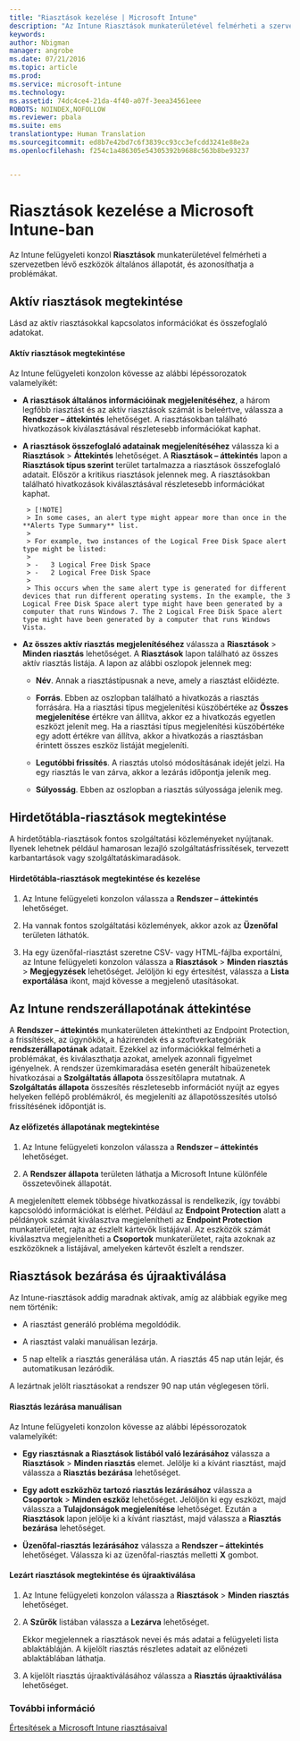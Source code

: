 ```yaml
---
title: "Riasztások kezelése | Microsoft Intune"
description: "Az Intune Riasztások munkaterületével felmérheti a szervezetben lévő eszközök általános állapotát."
keywords: 
author: Nbigman
manager: angrobe
ms.date: 07/21/2016
ms.topic: article
ms.prod: 
ms.service: microsoft-intune
ms.technology: 
ms.assetid: 74dc4ce4-21da-4f40-a07f-3eea34561eee
ROBOTS: NOINDEX,NOFOLLOW
ms.reviewer: pbala
ms.suite: ems
translationtype: Human Translation
ms.sourcegitcommit: ed8b7e42bd7c6f3839cc93cc3efcdd3241e88e2a
ms.openlocfilehash: f254c1a486305e54305392b9688c563b8be93237


---
```


# Riasztások kezelése a Microsoft Intune-ban
Az Intune felügyeleti konzol **Riasztások** munkaterületével felmérheti a szervezetben lévő eszközök általános állapotát, és azonosíthatja a problémákat.

## Aktív riasztások megtekintése

Lásd az aktív riasztásokkal kapcsolatos információkat és összefoglaló adatokat.

#### Aktív riasztások megtekintése

Az Intune felügyeleti konzolon kövesse az alábbi lépéssorozatok valamelyikét:

-  **A riasztások általános információinak megjelenítéséhez**, a három legfőbb riasztást és az aktív riasztások számát is beleértve, válassza a **Rendszer – áttekintés** lehetőséget. A riasztásokban található hivatkozások kiválasztásával részletesebb információkat kaphat.

-  **A riasztások összefoglaló adatainak megjelenítéséhez** válassza ki a **Riasztások** > **Áttekintés** lehetőséget. A **Riasztások – áttekintés** lapon a **Riasztások típus szerint** terület tartalmazza a riasztások összefoglaló adatait. Először a kritikus riasztások jelennek meg. A riasztásokban található hivatkozások kiválasztásával részletesebb információkat kaphat.

        > [!NOTE]
        > In some cases, an alert type might appear more than once in the **Alerts Type Summary** list.
        >
        > For example, two instances of the Logical Free Disk Space alert type might be listed:
        >
        > -   3 Logical Free Disk Space
        > -   2 Logical Free Disk Space
        >
        > This occurs when the same alert type is generated for different devices that run different operating systems. In the example, the 3 Logical Free Disk Space alert type might have been generated by a computer that runs Windows 7. The 2 Logical Free Disk Space alert type might have been generated by a computer that runs Windows Vista.

-   **Az összes aktív riasztás megjelenítéséhez** válassza a **Riasztások** > **Minden riasztás** lehetőséget. A **Riasztások** lapon található az összes aktív riasztás listája. A lapon az alábbi oszlopok jelennek meg:

    -   **Név**. Annak a riasztástípusnak a neve, amely a riasztást előidézte.

    -   **Forrás**. Ebben az oszlopban található a hivatkozás a riasztás forrására. Ha a riasztási típus megjelenítési küszöbértéke az **Összes megjelenítése** értékre van állítva, akkor ez a hivatkozás egyetlen eszközt jelenít meg. Ha a riasztási típus megjelenítési küszöbértéke egy adott értékre van állítva, akkor a hivatkozás a riasztásban érintett összes eszköz listáját megjeleníti.

    -   **Legutóbbi frissítés**. A riasztás utolsó módosításának idejét jelzi. Ha egy riasztás le van zárva, akkor a lezárás időpontja jelenik meg.

    -   **Súlyosság**. Ebben az oszlopban a riasztás súlyossága jelenik meg.

## Hirdetőtábla-riasztások megtekintése
A hirdetőtábla-riasztások fontos szolgáltatási közleményeket nyújtanak. Ilyenek lehetnek például hamarosan lezajló szolgáltatásfrissítések, tervezett karbantartások vagy szolgáltatáskimaradások.

#### Hirdetőtábla-riasztások megtekintése és kezelése

1.  Az Intune felügyeleti konzolon válassza a **Rendszer – áttekintés** lehetőséget.

2.  Ha vannak fontos szolgáltatási közlemények, akkor azok az **Üzenőfal** területen láthatók.

3.  Ha egy üzenőfal-riasztást szeretne CSV- vagy HTML-fájlba exportálni, az Intune felügyeleti konzolon válassza a **Riasztások** > **Minden riasztás** >    **Megjegyzések** lehetőséget. Jelöljön ki egy értesítést, válassza a **Lista exportálása** ikont, majd kövesse a megjelenő utasításokat.

## Az Intune rendszerállapotának áttekintése
A **Rendszer – áttekintés** munkaterületen áttekintheti az Endpoint Protection, a frissítések, az ügynökök, a házirendek és a szoftverkategóriák **rendszerállapotának** adatait. Ezekkel az információkkal felmérheti a problémákat, és kiválaszthatja azokat, amelyek azonnali figyelmet igényelnek. A rendszer üzemkimaradása esetén generált hibaüzenetek hivatkozásai a **Szolgáltatás állapota** összesítőlapra mutatnak. A **Szolgáltatás állapota** összesítés részletesebb információt nyújt az egyes helyeken fellépő problémákról, és megjeleníti az állapotösszesítés utolsó frissítésének időpontját is.

#### Az előfizetés állapotának megtekintése

1.  Az Intune felügyeleti konzolon válassza a **Rendszer – áttekintés** lehetőséget.

2.  A **Rendszer állapota** területen láthatja a Microsoft Intune különféle összetevőinek állapotát.

  A megjelenített elemek többsége hivatkozással is rendelkezik, így további kapcsolódó információkat is elérhet. Például az **Endpoint Protection** alatt a példányok számát kiválasztva megjelenítheti az **Endpoint Protection** munkaterületet, rajta az észlelt kártevők listájával. Az eszközök számát kiválasztva megjelenítheti a **Csoportok** munkaterületet, rajta azoknak az eszközöknek a listájával, amelyeken kártevőt észlelt a rendszer.

## Riasztások bezárása és újraaktiválása
Az Intune-riasztások addig maradnak aktívak, amíg az alábbiak egyike meg nem történik:

-   A riasztást generáló probléma megoldódik.

-   A riasztást valaki manuálisan lezárja.

-   5 nap eltelik a riasztás generálása után. A riasztás 45 nap után lejár, és automatikusan lezáródik.

A lezártnak jelölt riasztásokat a rendszer 90 nap után véglegesen törli.

#### Riasztás lezárása manuálisan

Az Intune felügyeleti konzolon kövesse az alábbi lépéssorozatok valamelyikét:

- **Egy riasztásnak a Riasztások listából való lezárásához** válassza a **Riasztások** > **Minden riasztás** elemet. Jelölje ki a kívánt riasztást, majd válassza a **Riasztás bezárása** lehetőséget.

- **Egy adott eszközhöz tartozó riasztás lezárásához** válassza a **Csoportok** > **Minden eszköz** lehetőséget. Jelöljön ki egy eszközt, majd válassza a **Tulajdonságok megjelenítése** lehetőséget. Ezután a **Riasztások** lapon jelölje ki a kívánt riasztást, majd válassza a **Riasztás bezárása** lehetőséget.

- **Üzenőfal-riasztás lezárásához** válassza a **Rendszer – áttekintés** lehetőséget. Válassza ki az üzenőfal-riasztás melletti **X** gombot.

#### Lezárt riasztások megtekintése és újraaktiválása

1.  Az Intune felügyeleti konzolon válassza a **Riasztások** > **Minden riasztás** lehetőséget.

2.  A **Szűrők** listában válassza a **Lezárva** lehetőséget.

    Ekkor megjelennek a riasztások nevei és más adatai a felügyeleti lista ablaktábláján. A kijelölt riasztás részletes adatait az előnézeti ablaktáblában láthatja.

3.  A kijelölt riasztás újraaktiválásához válassza a **Riasztás újraaktiválása** lehetőséget.

### További információ
[Értesítések a Microsoft Intune riasztásaival](../deploy-use/get-notified-by-alerts.md)



<!--HONumber=Aug16_HO3-->



